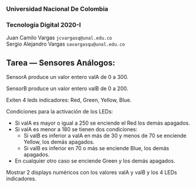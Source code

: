 ### Universidad Nacional De Colombia
### Tecnología Digital 2020-I

Juan Camilo Vargas `jcvargasq@unal.edu.co` \
Sergio Alejandro Vargas `savargasqu@unal.edu.co`

## Tarea — Sensores Análogos:

SensorA produce un valor entero valA de 0 a 300.

SensorB produce un valor entero valB de 0 a 200.

Exiten 4 leds indicadores: Red, Green, Yellow, Blue.

Condiciones para la activación de los LEDs:
- Si valA es mayor o igual a 250 se enciende el Red los demás apagados.
- Si valA es menor a 180 se tienen dos condiciones:
  - Si valB es inferior a valA en más de 30 y menos de 70 se enciende Yellow, los demás apagados.
  - Si valB es inferior en 70 o más se enciende Blue, los demás apagados.
- En cualquier otro caso se enciende Green y los demás apagados.

Mostrar 2 displays numéricos con los valores valA y valB y los 4 LEDs indicadores.
